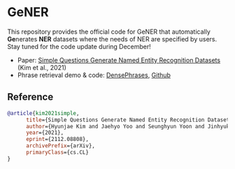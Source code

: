 # GeNER
This repository provides the official code for GeNER that automatically **Ge**nerates **NER** datasets where the needs of NER are specified by users.
Stay tuned for the code update during December!

* Paper: [Simple Questions Generate Named Entity Recognition Datasets](https://arxiv.org/abs/2112.08808) (Kim et al., 2021)
* Phrase retrieval demo & code: [DensePhrases](http://densephrases.korea.ac.kr/), [Github](https://github.com/princeton-nlp/DensePhrases)

## Reference
```bibtex
@article{kim2021simple,
      title={Simple Questions Generate Named Entity Recognition Datasets}, 
      author={Hyunjae Kim and Jaehyo Yoo and Seunghyun Yoon and Jinhyuk Lee and Jaewoo Kang},
      year={2021},
      eprint={2112.08808},
      archivePrefix={arXiv},
      primaryClass={cs.CL}
}
```
